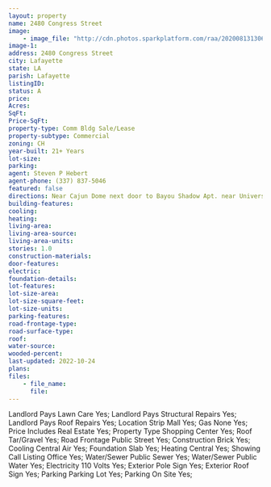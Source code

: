 ```yaml
---
layout: property
name: 2480 Congress Street
image:
    - image_file: "http://cdn.photos.sparkplatform.com/raa/20200813130649530631000000.jpg"
image-1:
address: 2480 Congress Street
city: Lafayette
state: LA
parish: Lafayette
listingID: 
status: A
price: 
Acres: 
SqFt: 
Price-SqFt: 
property-type: Comm Bldg Sale/Lease
property-subtype: Commercial
zoning: CH
year-built: 21+ Years
lot-size: 
parking: 
agent: Steven P Hebert
agent-phone: (337) 837-5046
featured: false
directions: Near Cajun Dome next door to Bayou Shadow Apt. near University Apartments & Rouses
building-features: 
cooling: 
heating: 
living-area: 
living-area-source: 
living-area-units: 
stories: 1.0
construction-materials: 
door-features: 
electric: 
foundation-details: 
lot-features: 
lot-size-area: 
lot-size-square-feet: 
lot-size-units: 
parking-features: 
road-frontage-type: 
road-surface-type: 
roof: 
water-source: 
wooded-percent: 
last-updated: 2022-10-24
plans: 
files:
    - file_name:
      file:
---
```

Landlord Pays	Lawn Care	Yes;
Landlord Pays	Structural Repairs	Yes;
Landlord Pays	Roof Repairs	Yes;
Location	Strip Mall	Yes;
Gas	None	Yes;
Price Includes	Real Estate	Yes;
Property Type	Shopping Center	Yes;
Roof	Tar/Gravel	Yes;
Road Frontage	Public Street	Yes;
Construction	Brick	Yes;
Cooling	Central Air	Yes;
Foundation	Slab	Yes;
Heating	Central	Yes;
Showing	Call Listing Office	Yes;
Water/Sewer	Public Sewer	Yes;
Water/Sewer	Public Water	Yes;
Electricity	110 Volts	Yes;
Exterior	Pole Sign	Yes;
Exterior	Roof Sign	Yes;
Parking	Parking Lot	Yes;
Parking	On Site	Yes;


